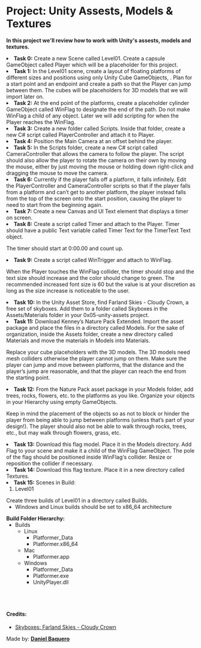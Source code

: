 <html>
<h1>Project: Unity Assests, Models & Textures</h1>
<p><strong>In this project we'll review how to work with Unity's assests, models and textures.</strong></p>
<body>
<li><strong>Task 0:</strong> Create a new Scene called Level01. Create a capsule GameObject called Player which will be a placeholder for this project.</li>
<li><strong>Task 1:</strong> In the Level01 scene, create a layout of floating platforms of different sizes and positions using only Unity Cube GameObjects, . Plan for a start point and an endpoint and create a path so that the Player can jump between them. The cubes will be placeholders for 3D models that we will import later on.</li>
<li><strong>Task 2:</strong> At the end point of the platforms, create a placeholder cylinder GameObject called WinFlag to designate the end of the path. Do not make WinFlag a child of any object. Later we will add scripting for when the Player reaches the WinFlag.</li>
<li><strong>Task 3:</strong> Create a new folder called Scripts. Inside that folder, create a new C# script called PlayerController and attach it to Player.</li>
<li><strong>Task 4:</strong> Position the Main Camera at an offset behind the player.</li>
<li><strong>Task 5:</strong> In the Scripts folder, create a new C# script called CameraController that allows the camera to follow the player. The script should also allow the player to rotate the camera on their own by moving the mouse, either by just moving the mouse or holding down right-click and dragging the mouse to move the camera.</li>
<li><strong>Task 6:</strong> Currently if the player falls off a platform, it falls infinitely. Edit the PlayerController and CameraController scripts so that if the player falls from a platform and can’t get to another platform, the player instead falls from the top of the screen onto the start position, causing the player to need to start from the beginning again.</li>
<li><strong>Task 7:</strong> Create a new Canvas and UI Text element that displays a timer on screen.</li>
<li><strong>Task 8:</strong> Create a script called Timer and attach to the Player. Timer should have a public Text variable called Timer Text for the TimerText Text object.

The timer should start at 0:00.00 and count up.</li>
<li><strong>Task 9:</strong> Create a script called WinTrigger and attach to WinFlag.

When the Player touches the WinFlag collider, the timer should stop and the text size should increase and the color should change to green. The recommended increased font size is 60 but the value is at your discretion as long as the size increase is noticeable to the user.</li>
<li><strong>Task 10:</strong> In the Unity Asset Store, find Farland Skies - Cloudy Crown, a free set of skyboxes. Add them to a folder called Skyboxes in the Assets/Materials folder in your 0x05-unity-assets project.</li>
<li><strong>Task 11:</strong> Download Kenney’s Nature Pack Extended. Import the asset package and place the files in a directory called Models. For the sake of organization, inside the Assets folder, create a new directory called Materials and move the materials in Models into Materials.

Replace your cube placeholders with the 3D models. The 3D models need mesh colliders otherwise the player cannot jump on them. Make sure the player can jump and move between platforms, that the distance and the player’s jump are reasonable, and that the player can reach the end from the starting point.</li>
<li><strong>Task 12:</strong> From the Nature Pack asset package in your Models folder, add trees, rocks, flowers, etc. to the platforms as you like. Organize your objects in your Hierarchy using empty GameObjects.

Keep in mind the placement of the objects so as not to block or hinder the player from being able to jump between platforms (unless that’s part of your design!). The player should also not be able to walk through rocks, trees, etc., but may walk through flowers, grass, etc.</li>
<li><strong>Task 13:</strong> Download this flag model. Place it in the Models directory. Add Flag to your scene and make it a child of the WinFlag GameObject. The pole of the flag should be positioned inside WinFlag‘s collider. Resize or reposition the collider if necessary.</li>
<li><strong>Task 14:</strong> Download this flag texture. Place it in a new directory called Textures.</li>
<li><strong>Task 15:</strong> Scenes in Build:
<ol>
<li>Level01</li>
</ol>
Create three builds of Level01 in a directory called Builds.
<ul>
<li>Windows and Linux builds should be set to x86_64 architecture</li>
</ul>
<strong>Build Folder Hierarchy:</strong>
<ul>
<li>Builds
<ul>
<li>Linux
<ul>
<li>Platformer_Data</li>
<li>Platformer.x86_64</li>
</ul>
</li>
<li>Mac
<ul>
<li>Platformer.app</li>
</ul>
</li>
<li>Windows
<ul>
<li>Platformer_Data</li>
<li>Platformer.exe</li>
<li>UnityPlayer.dll</li>
</ul>
</li>
</ul>
</li>
</ul>
</li>
</body>
<br>
<br>
<h4>Credits:</h4>
<ul>
<li>
    <a href="https://assetstore.unity.com/packages/2d/textures-materials/sky/farland-skies-cloudy-crown-60004#content">Skyboxes: Farland Skies - Cloudy Crown</a>
</li>
</ul>
<footer>Made by: <strong><a href="https://github.com/DanielBaquero28">Daniel Baquero</a></strong></footer>
</html>